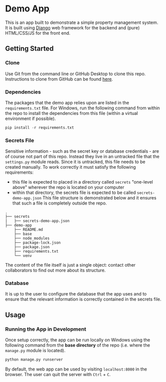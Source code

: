 # Demo App
This is an app built to demonstrate a simple property management system.
It is built using [Django](https://www.djangoproject.com/) web framework for the backend and (pure) HTML/CSS/JS for the front end.

## Getting Started
### Clone
Use Git from the command line or GitHub Desktop to clone this repo. Instructions to clone from GitHub can be found [here](https://docs.github.com/en/repositories/creating-and-managing-repositories/cloning-a-repository#cloning-a-repository).
### Dependencies
The packages that the demo app relies upon are listed in the `requirements.txt` file.
For Windows, run the following command from within the repo to install the dependencies from this file (within a virtual environment if possible).
```python
pip install -r requirements.txt
```
### Secrets File
Sensitive information - such as the secret key or database credentials - are of course not part of this repo. Instead they live in an untracked file that the `settings.py` module reads. Since it is untracked, this file needs to be created manually. To work correctly it must satisfy the following requirements:

* this file is expected to placed in a directory called `secrets` "one-level above" wherever the repo is located on your computer
* within that directory, the secrets file is expected to be called `secrets-demo-app.json`
This file structure is demonstrated below and it ensures that such a file is completely outside the repo.
```
.
├── secrets
|   ├── secrets-demo-app.json
├── demo-app
    ├── README.md
    ├── base
    ├── node_modules
    ├── package-lock.json
    ├── package.json
    ├── requirements.txt
    └── venv
```
The content of the file itself is just a single object: contact other collaborators to find out more about its structure.
### Database
It is up to the user to configure the database that the app uses and to ensure that the relevant information is correctly contained in the secrets file.

## Usage
### Running the App in Development
Once setup correctly, the app can be run locally on Windows using the following command from the **base directory** of the repo (i.e. where the `manage.py` module is located).
```python
python manage.py runserver
```
By default, the web app can be used by visiting `localhost:8000` in the browser. The user can quit the server with `Ctrl` + `C`.
